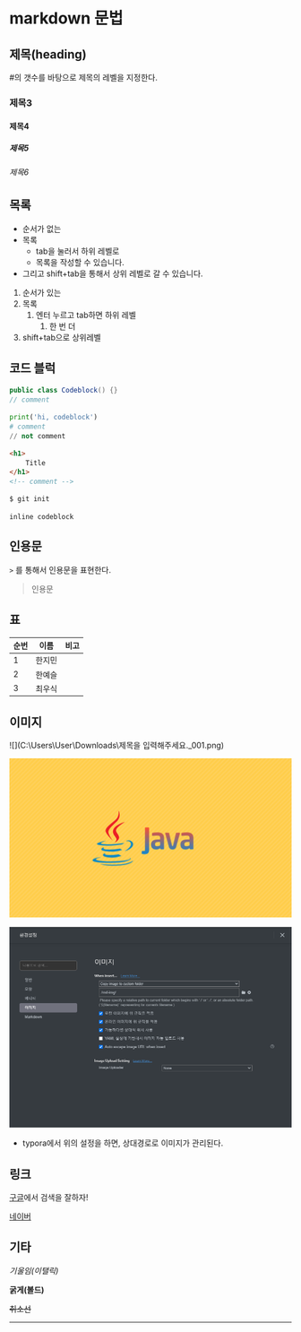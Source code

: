 # markdown 문법

## 제목(heading)

#의 갯수를 바탕으로 제목의 레벨을 지정한다.

### 제목3

#### 제목4

##### 제목5

###### 제목6

## 목록

* 순서가 없는
* 목록
  * tab을 눌러서 하위 레벨로
  * 목록을 작성할 수 있습니다.
* 그리고 shift+tab을 통해서 상위 레벨로 갈 수 있습니다.

1. 순서가 있는
2. 목록
   1. 엔터 누르고 tab하면 하위 레벨
      1. 한 번 더
3. shift+tab으로 상위레벨

## 코드 블럭

```java
public class Codeblock() {}
// comment
```

```python
print('hi, codeblock')
# comment
// not comment
```

```html
<h1>
    Title
</h1>
<!-- comment -->
```

```bash
$ git init
```

`inline codeblock`

## 인용문

`>` 를 통해서 인용문을 표현한다.

> 인용문

## 표

| 순번 | 이름   | 비고 |
| ---- | ------ | ---- |
| 1    | 한지민 |      |
| 2    | 한예슬 |      |
| 3    | 최우식 |      |

## 이미지

![](C:\Users\User\Downloads\제목을 입력해주세요._001.png)

![](md-img/%EC%A0%9C%EB%AA%A9%EC%9D%84%20%EC%9E%85%EB%A0%A5%ED%95%B4%EC%A3%BC%EC%84%B8%EC%9A%94._001.png)

![image-20210204132812883](md-img/image-20210204132812883.png)

* typora에서 위의 설정을 하면, 상대경로로 이미지가 관리된다.

## 링크

[구글](https://google.com)에서 검색을 잘하자!

[네이버](https://naver.com)

## 기타

*기울임(이탤릭)*

**굵게(볼드)**

~~취소선~~

---

